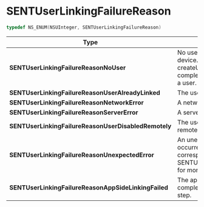 # SENTUserLinkingFailureReason

```objectivec
typedef NS_ENUM(NSUInteger, SENTUserLinkingFailureReason)
```

| Type                                                 | Description                                                                                       |
| ---------------------------------------------------- | ------------------------------------------------------------------------------------------------- |
| **SENTUserLinkingFailureReasonNoUser**               | No user present on the device. Call createUserWithOptions: completionHandler: to create a user.   |
| **SENTUserLinkingFailureReasonUserAlreadyLinked**    | The user is already linked.                                                                       |
| **SENTUserLinkingFailureReasonNetworkError**         | A network error occurred.                                                                         |
| **SENTUserLinkingFailureReasonServerError**          | A server error occurred.                                                                          |
| **SENTUserLinkingFailureReasonUserDisabledRemotely** | The user is disabled remotely.                                                                    |
| **SENTUserLinkingFailureReasonUnexpectedError**      | An unexpected error occurred. Check the corresponding SENTUserLinkingError.details for more info. |
| **SENTUserLinkingFailureReasonAppSideLinkingFailed** | The application failed to complete the user linking step.                                         |
